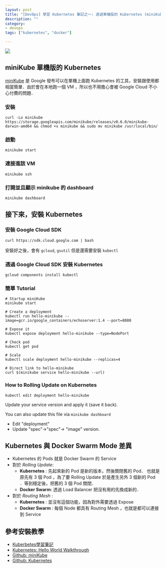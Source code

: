 ```yaml
---
layout: post
title: "[DevOps] 學習 Kubernetes 筆記之一: 透過單機版的 Kubernetes (miniKube) 來玩 K8S "
description: ""
category: 
- devops
tags: ["kubernetes", "docker"]

---
```


![](http://blog.arungupta.me/wp-content/uploads/2015/01/kubernetes-logo.png)

##  miniKube 單機版的 Kubernetes

[miniKube](https://github.com/kubernetes/minikube) 是 Google 發布可以在單機上面跑 Kubernetes 的工具，安裝跟使用都相當簡單．由於會在本地跑一個 VM ，所以也不用擔心會被 Google Cloud 不小心付費的問題． 

### 安裝

```
curl -Lo minikube https://storage.googleapis.com/minikube/releases/v0.6.0/minikube-darwin-amd64 && chmod +x minikube && sudo mv minikube /usr/local/bin/
```

### 啟動

```
minikube start
```

### 連接進該 VM

```
minikube ssh
```

### 打開並且顯示 minikube 的 dashboard

```
minikube dashboard
```



## 接下來，安裝 Kubernetes

### 安裝 Google Cloud SDK

```
curl https://sdk.cloud.google.com | bash
```

安裝好之後，會有 `gcloud`, `gsutil` 但是還需要安裝 `kubectl`

### 透過 Google Cloud SDK 安裝 Kubernetes

```
gcloud components install kubectl
```

### 簡單 Tutorial

```
# Startup miniKube
minikube start

# Create a deployment
kubectl run hello-minikube --image=gcr.io/google_containers/echoserver:1.4 --port=8080

# Expose it
kubectl expose deployment hello-minikube --type=NodePort

# Check pod
kubectl get pod

# Scale 
kubectl scale deployment hello-minikube --replicas=4

# Direct link to hello-minikube 
curl $(minikube service hello-minikube --url)

```

### How to Rolling Update on Kubernetes

```
kubectl edit deployment hello-minikube
```

Update your service version and apply it (save it back).

You can also update this file via `minikube dashboard`

- Edit "deployment"
- Update "spec"->"spec"-> "image" version.


## Kubernetes 與 Docker Swarm Mode 差異

- Kubernetes 的 Pods 就是 Docker Swarm 的 Service
- 對於 *Rolling Update*:
	- **Kubernetes** : 先起來新的 Pod 是新的版本，然後關閉舊的 Pod． 也就是原先有 3 個 Pod ，為了要 Rolling Update 於是產生另外 3 個新的 Pod ．等到穩定後，把舊的 3 個 Pod 關閉．
	- 	**Docker Swarm**: 透過 Load Balancer 把沒有用的先換成新的．
-  對於 *Routing Mesh* :
	-  **Kubernetes** : 並沒有這個功能，因為對外需要透過 Expose
	-  **Docker Swarm** : 每個 Node 都具有 Routing Mesh ，也就是都可以連接到 Service


## 參考安裝教學

- [Kuberbetes學習筆記](https://www.gitbook.com/book/gcpug-tw/kuberbetes-in-action/details)
- [Kubernetes: Hello World Walkthrough](http://kubernetes.io/docs/hellonode/)
- [Github: miniKube ](https://github.com/kubernetes/minikube)
- [Github: Kubernetes](https://github.com/kubernetes/kubernetes)